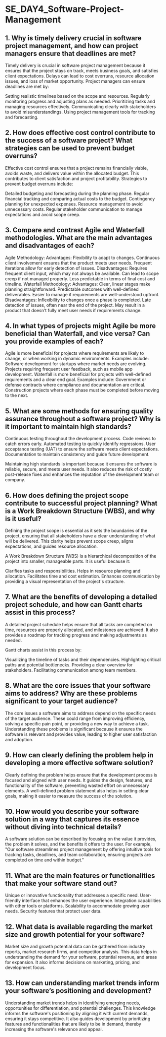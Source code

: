 # SE_DAY4_Software-Project-Management
## 1. Why is timely delivery crucial in software project management, and how can project managers ensure that deadlines are met?
Timely delivery is crucial in software project management because it ensures that the project stays on track, meets business goals, and satisfies client expectations. Delays can lead to cost overruns, resource allocation issues, and loss of market opportunity. Project managers can ensure deadlines are met by:

Setting realistic timelines based on the scope and resources.
Regularly monitoring progress and adjusting plans as needed.
Prioritizing tasks and managing resources effectively.
Communicating clearly with stakeholders to avoid misunderstandings.
Using project management tools for tracking and forecasting.

## 2. How does effective cost control contribute to the success of a software project? What strategies can be used to prevent budget overruns?
Effective cost control ensures that a project remains financially viable, avoids waste, and delivers value within the allocated budget. This contributes to client satisfaction and project profitability. Strategies to prevent budget overruns include:

Detailed budgeting and forecasting during the planning phase.
Regular financial tracking and comparing actual costs to the budget.
Contingency planning for unexpected expenses.
Resource management to avoid unnecessary costs.
Regular stakeholder communication to manage expectations and avoid scope creep.

## 3. Compare and contrast Agile and Waterfall methodologies. What are the main advantages and disadvantages of each?
Agile Methodology:
Advantages:
Flexibility to adapt to changes.
Continuous client involvement ensures that the product meets user needs.
Frequent iterations allow for early detection of issues.
Disadvantages:
Requires frequent client input, which may not always be available.
Can lead to scope creep if not managed properly.
Less predictable in terms of final cost and timeline.
Waterfall Methodology:
Advantages:
Clear, linear stages make planning straightforward.
Predictable outcomes with well-defined deliverables.
Easier to manage if requirements are well-understood upfront.
Disadvantages:
Inflexibility to changes once a phase is completed.
Late detection of issues, often near the end of the project.
May result in a product that doesn't fully meet user needs if requirements change.

## 4. In what types of projects might Agile be more beneficial than Waterfall, and vice versa? Can you provide examples of each?
Agile is more beneficial for projects where requirements are likely to change, or when working in dynamic environments. Examples include:
Software development for startups where market needs are evolving.
Projects requiring frequent user feedback, such as mobile app development.
Waterfall is more beneficial for projects with well-defined requirements and a clear end goal. Examples include:
Government or defense contracts where compliance and documentation are critical.
Construction projects where each phase must be completed before moving to the next.

## 5. What are some methods for ensuring quality assurance throughout a software project? Why is it important to maintain high standards?
Continuous testing throughout the development process.
Code reviews to catch errors early.
Automated testing to quickly identify regressions.
User acceptance testing (UAT) to ensure the software meets client expectations.
Documentation to maintain consistency and guide future development.

Maintaining high standards is important because it ensures the software is reliable, secure, and meets user needs. It also reduces the risk of costly post-release fixes and enhances the reputation of the development team or company.

## 6. How does defining the project scope contribute to successful project planning? What is a Work Breakdown Structure (WBS), and why is it useful?
Defining the project scope is essential as it sets the boundaries of the project, ensuring that all stakeholders have a clear understanding of what will be delivered. This clarity helps prevent scope creep, aligns expectations, and guides resource allocation.

A Work Breakdown Structure (WBS) is a hierarchical decomposition of the project into smaller, manageable parts. It is useful because it:

Clarifies tasks and responsibilities.
Helps in resource planning and allocation.
Facilitates time and cost estimation.
Enhances communication by providing a visual representation of the project's structure.

## 7. What are the benefits of developing a detailed project schedule, and how can Gantt charts assist in this process?
A detailed project schedule helps ensure that all tasks are completed on time, resources are properly allocated, and milestones are achieved. It also provides a roadmap for tracking progress and making adjustments as needed.

Gantt charts assist in this process by:

Visualizing the timeline of tasks and their dependencies.
Highlighting critical paths and potential bottlenecks.
Providing a clear overview for stakeholders.
Facilitating communication among team members.

## 8. What are the core issues that your software aims to address? Why are these problems significant to your target audience?
The core issues a software aims to address depend on the specific needs of the target audience. These could range from improving efficiency, solving a specific pain point, or providing a new way to achieve a task. Understanding these problems is significant because it ensures the software is relevant and provides value, leading to higher user satisfaction and adoption.

## 9. How can clearly defining the problem help in developing a more effective software solution?
Clearly defining the problem helps ensure that the development process is focused and aligned with user needs. It guides the design, features, and functionality of the software, preventing wasted effort on unnecessary elements. A well-defined problem statement also helps in setting clear goals, making it easier to measure the success of the solution.

## 10. How would you describe your software solution in a way that captures its essence without diving into technical details?
A software solution can be described by focusing on the value it provides, the problem it solves, and the benefits it offers to the user. For example, "Our software streamlines project management by offering intuitive tools for tracking tasks, deadlines, and team collaboration, ensuring projects are completed on time and within budget."

## 11. What are the main features or functionalities that make your software stand out?
Unique or innovative functionality that addresses a specific need.
User-friendly interface that enhances the user experience.
Integration capabilities with other tools or platforms.
Scalability to accommodate growing user needs.
Security features that protect user data.

## 12. What data is available regarding the market size and growth potential for your software?
Market size and growth potential data can be gathered from industry reports, market research firms, and competitor analysis. This data helps in understanding the demand for your software, potential revenue, and areas for expansion. It also informs decisions on marketing, pricing, and development focus.

## 13. How can understanding market trends inform your software’s positioning and development?
Understanding market trends helps in identifying emerging needs, opportunities for differentiation, and potential challenges. This knowledge informs the software's positioning by aligning it with current demands, ensuring it stays competitive. It also guides development by prioritizing features and functionalities that are likely to be in demand, thereby increasing the software's relevance and appeal.
